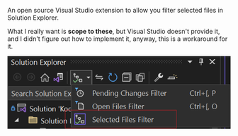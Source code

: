An open source Visual Studio extension to allow you filter selected files in Solution Explorer.

What I really want is **scope to these**, but Visual Studio doesn't provide it, and I didn't
figure out how to implement it, anyway, this is a workaround for it.

![preview](Screenshots/preview.png)
